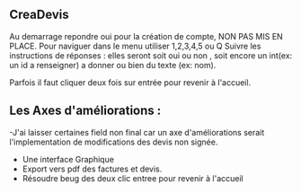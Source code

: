 ## CreaDevis

Au demarrage repondre oui pour la création de compte, NON PAS MIS EN PLACE.
Pour naviguer dans le menu utiliser 1,2,3,4,5 ou Q 
Suivre les instructions de réponses : elles seront soit oui ou non , soit encore un int(ex: un id a renseigner) a donner ou bien du texte (ex: nom).

Parfois il faut cliquer deux fois sur entrée pour revenir à l'accueil.

## Les Axes d'améliorations :

-J'ai laisser certaines field non final car un axe d'améliorations serait l'implementation de modifications des devis non signée.
- Une interface Graphique
- Export vers pdf des factures et devis.
- Résoudre beug des deux clic entree pour revenir à l'accueil
